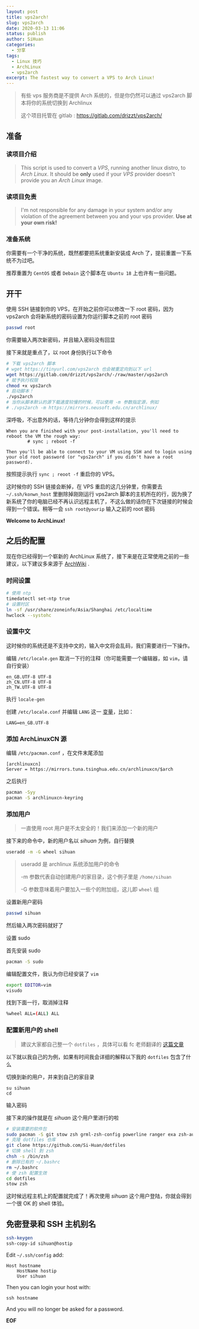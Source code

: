 ```yaml
---
layout: post
title: vps2arch!
slug: vps2arch
date: 2020-03-13 11:06
status: publish
author: SiHuan
categories: 
  - 分享
tags: 
  - Linux 技巧
  - ArchLinux
  - vps2arch
excerpt: The fastest way to convert a VPS to Arch Linux!
---
```


> 有些 vps 服务商是不提供 Arch 系统的，但是你仍然可以通过 vps2arch 脚本将你的系统切换到 Archlinux  
>
> 这个项目托管在 gitlab : https://gitlab.com/drizzt/vps2arch/

## 准备

### 读项目介绍

> This script is used to convert a *VPS*, running another linux distro, to *Arch Linux*.
>  It should be **only** used if your *VPS* provider doesn't provide you an *Arch Linux* image.

### 读项目免责

> I'm not responsible for any damage in your system and/or any violation of the agreement between you and your vps provider.
>  **Use at your own risk!**

### 准备系统

你需要有一个干净的系统，既然都要把系统重新安装成 Arch 了，提前重置一下系统不为过吧。

推荐重置为 `CentOS` 或者 `Debain` 这个脚本在 `Ubuntu 18` 上也许有一些问题。

## 开干

使用 SSH 链接到你的 VPS，在开始之前你可以修改一下 root 密码，因为 vps2arch 会将新系统的密码设置为你运行脚本之前的 root 密码

```bash
passwd root
```

你需要输入两次新密码，并且输入密码没有回显

接下来就是重点了，以 root 身份执行以下命令

```bash
# 下载 vps2arch 脚本
# wget https://tinyurl.com/vps2arch 也会被重定向到以下 url
wget https://gitlab.com/drizzt/vps2arch/-/raw/master/vps2arch
# 赋予执行权限
chmod +x vps2arch
# 启动脚本！
./vps2arch
# 当你从脚本默认的源下载速度较慢的时候，可以使用 -m 参数指定源，例如
# ./vps2arch -m https://mirrors.neusoft.edu.cn/archlinux/
```

深呼吸，不出意外的话，等待几分钟你会得到这样的提示

```
When you are finished with your post-installation, you'll need to reboot the VM the rough way:
		# sync ; reboot -f

Then you'll be able to connect to your VM using SSH and to login using your old root password (or "vps2arch" if you didn't have a root password).
```

按照提示执行 `sync ; reoot -f` 重启你的 VPS。

这时候你的 SSH 链接会断掉，在 VPS 重启的这几分钟里，你需要去 `~/.ssh/konwn_host` 里删除掉刚刚运行 vps2arch 脚本的主机所在的行，因为换了新系统了你的电脑已经不再认识远程主机了，不这么做的话你在下次链接的时候会得到一个错误。稍等一会 `ssh root@yourip` 输入之前的 root 密码

**Welcome to ArchLinux!**

## 之后的配置

现在你已经得到一个崭新的 ArchLinux 系统了，接下来是在正常使用之前的一些建议，以下建议多来源于 [ArchWiki](https://wiki.archlinux.org/index.php/Installation_guide) .

### 时间设置

```bash
# 使用 ntp
timedatectl set-ntp true
# 设置时区
ln -sf /usr/share/zoneinfo/Asia/Shanghai /etc/localtime
hwclock --systohc
```

### 设置中文

这时候你的系统还是不支持中文的，输入中文将会乱码，我们需要进行一下操作。

编辑 `/etc/locale.gen` 取消一下行的注释（你可能需要一个编辑器，如 `vim`，请自行安装）

```
en_GB.UTF-8 UTF-8
zh_CN.UTF-8 UTF-8
zh_TW.UTF-8 UTF-8
```

执行 `locale-gen`

创建 `/etc/locale.conf` 并编辑 `LANG` 这一 [变量](https://wiki.archlinux.org/index.php/Variable)，比如：

```
LANG=en_GB.UTF-8
```



### 添加 ArchLinuxCN 源

编辑 `/etc/pacman.conf` ，在文件末尾添加

```
[archlinuxcn]
Server = https://mirrors.tuna.tsinghua.edu.cn/archlinuxcn/$arch
```

之后执行

```bash
pacman -Syy
pacman -S archlinuxcn-keyring
```

### 添加用户

> 一直使用 root 用户是不太安全的！我们来添加一个新的用户

接下来的命令中，新的用户名以 *sihuan* 为例，自行替换

```bash
useradd -m -G wheel sihuan
```

>useradd 是 archlinux 系统添加用户的命令
>
>-m 参数代表自动创建用户的家目录，这个例子里是 `/home/sihuan`
>
>-G 参数意味着用户要加入一些个的附加组，这儿即 `wheel` 组

设置新用户密码

```bash
passwd sihuan
```

然后输入两次密码就好了

设置 sudo

首先安装 sudo

```bash
pacman -S sudo
```

编辑配置文件，我认为你已经安装了 `vim`

```bash
export EDITOR=vim
visudo
```

找到下面一行，取消掉注释

```bash
%wheel ALL=(ALL) ALL
```

### 配置新用户的 shell

> 建议大家都自己整一个 `dotfiles` ，具体可以看 fc 老师翻译的 [这篇文章](https://farseerfc.me/using-gnu-stow-to-manage-your-dotfiles.html)

以下就以我自己的为例，如果有时间我会详细的解释以下我的 `dotfiles` 包含了什么

切换到新的用户，并来到自己的家目录

```
su sihuan
cd
```

输入密码

接下来的操作就是在 *sihuan* 这个用户里进行的啦

```bash
# 安装需要的软件包
sudo pacman -S git stow zsh grml-zsh-config powerline ranger exa zsh-autosuggestions zsh-syntax-highlighting zsh-history-substring-search
# 克隆 dotfiles 仓库
git clone https://github.com/Si-Huan/dotfiles
# 切换 shell 到 zsh
chsh -s /bin/zsh
# 删除已有的 ~/.bashrc
rm ~/.bashrc
# 使 zsh 配置生效
cd dotfiles
stow zsh
```

这时候远程主机上的配置就完成了！再次使用 *sihuan* 这个用户登陆，你就会得到一个很 OK 的 shell 体验。

## 免密登录和 SSH 主机别名

```bash
ssh-keygen
ssh-copy-id sihuan@hostip
```

Edit `~/.ssh/config` add:

```
Host hostname
    HostName hostip
    User sihuan
```

Then you can login your host with:

```
ssh hostname
```

And you will no longer be asked for a password.


**EOF**
